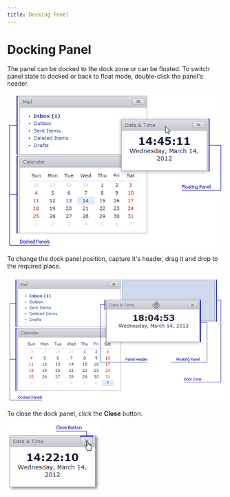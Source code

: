 ```yaml
---
title: Docking Panel
---
```

# Docking Panel
The panel can be docked to the dock zone or can be floated. To switch panel state to docked or back to float mode, double-click the panel's header.

![ASPxDockingPanel_float](../images/img16535.png)

To change the dock panel position, capture it's header, drag it and drop to the required place.

![ASPxDockingPanel_drag_n_drop](../images/img16533.png)

To close the dock panel, click the **Close** button.

![ASPxDockingPanel_close_button](../images/img16534.png)